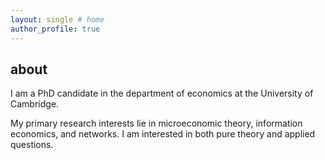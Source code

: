```yaml
---
layout: single # home
author_profile: true
---
```


## about

I am a PhD candidate in the department of economics at the University of Cambridge.

My primary research interests lie in microeconomic ​theory, information economics, and networks. 
I am interested in both pure theory and applied questions.
